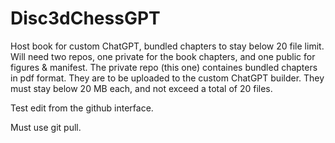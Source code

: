 # Disc3dChessGPT
Host book for custom ChatGPT, bundled chapters to stay below 20 file limit.
Will need two repos, one private for the book chapters, and one public for figures & manifest.
The private repo (this one) containes bundled chapters in pdf format.
They are to be uploaded to the custom ChatGPT builder.
They must stay below 20 MB each, and not exceed a total of 20 files.

Test edit from the github interface.

Must use git pull.

